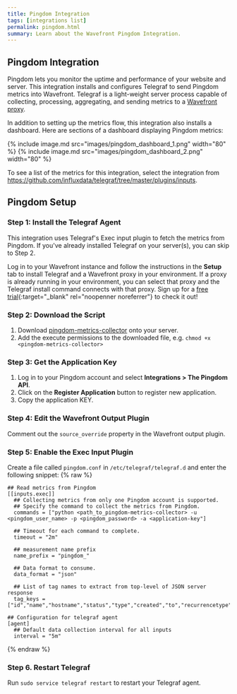 ```yaml
---
title: Pingdom Integration
tags: [integrations list]
permalink: pingdom.html
summary: Learn about the Wavefront Pingdom Integration.
---
```

## Pingdom Integration

Pingdom lets you monitor the uptime and performance of your website and server. This integration installs and configures Telegraf to send Pingdom metrics into Wavefront. Telegraf is a light-weight server process capable of collecting, processing, aggregating, and sending metrics to a [Wavefront proxy](https://docs.wavefront.com/proxies.html).

In addition to setting up the metrics flow, this integration also installs a dashboard. Here are sections of a dashboard displaying Pingdom metrics:

{% include image.md src="images/pingdom_dashboard_1.png" width="80" %}
{% include image.md src="images/pingdom_dashboard_2.png" width="80" %}


To see a list of the metrics for this integration, select the integration from <https://github.com/influxdata/telegraf/tree/master/plugins/inputs>.
## Pingdom Setup



### Step 1: Install the Telegraf Agent
This integration uses Telegraf's Exec input plugin to fetch the metrics from Pingdom.
If you've already installed Telegraf on your server(s), you can skip to Step 2.

Log in to your Wavefront instance and follow the instructions in the **Setup** tab to install Telegraf and a Wavefront proxy in your environment. If a proxy is already running in your environment, you can select that proxy and the Telegraf install command connects with that proxy. Sign up for a [free trial](https://tanzu.vmware.com/observability?utm_source=docs.vmware.com&utm_medium=referral&utm_campaign=docs-front-page){:target="_blank" rel="noopenner noreferrer"} to check it out!

### Step 2: Download the Script

1. Download [pingdom-metrics-collector](https://raw.githubusercontent.com/wavefrontHQ/integrations/master/pingdom/pingdom.py) onto your server.
2. Add the execute permissions to the downloaded file, e.g. `chmod +x <pingdom-metrics-collector>`

### Step 3: Get the Application Key
1. Log in to your Pingdom account and select **Integrations > The Pingdom API**. 
2. Click on the **Register Application** button to register new application.
3. Copy the application KEY.

### Step 4: Edit the Wavefront Output Plugin

Comment out the `source_override` property in the Wavefront output plugin.

### Step 5: Enable the Exec Input Plugin

Create a file called `pingdom.conf` in `/etc/telegraf/telegraf.d` and enter the following snippet:
{% raw %}
```
## Read metrics from Pingdom
[[inputs.exec]]
  ## Collecting metrics from only one Pingdom account is supported.
  ## Specify the command to collect the metrics from Pingdom.
  commands = ["python <path_to_pingdom-metrics-collector> -u <pingdom_user_name> -p <pingdom_password> -a <application-key"]

  ## Timeout for each command to complete.
  timeout = "2m"

  ## measurement name prefix
  name_prefix = "pingdom_"

  ## Data format to consume.
  data_format = "json"

  ## List of tag names to extract from top-level of JSON server response
  tag_keys = ["id","name","hostname","status","type","created","to","recurrencetype","repeatevery","from","description"]

## Configuration for telegraf agent
[agent]
  ## Default data collection interval for all inputs
  interval = "5m"
```
{% endraw %}

### Step 6. Restart Telegraf

Run `sudo service telegraf restart` to restart your Telegraf agent.



